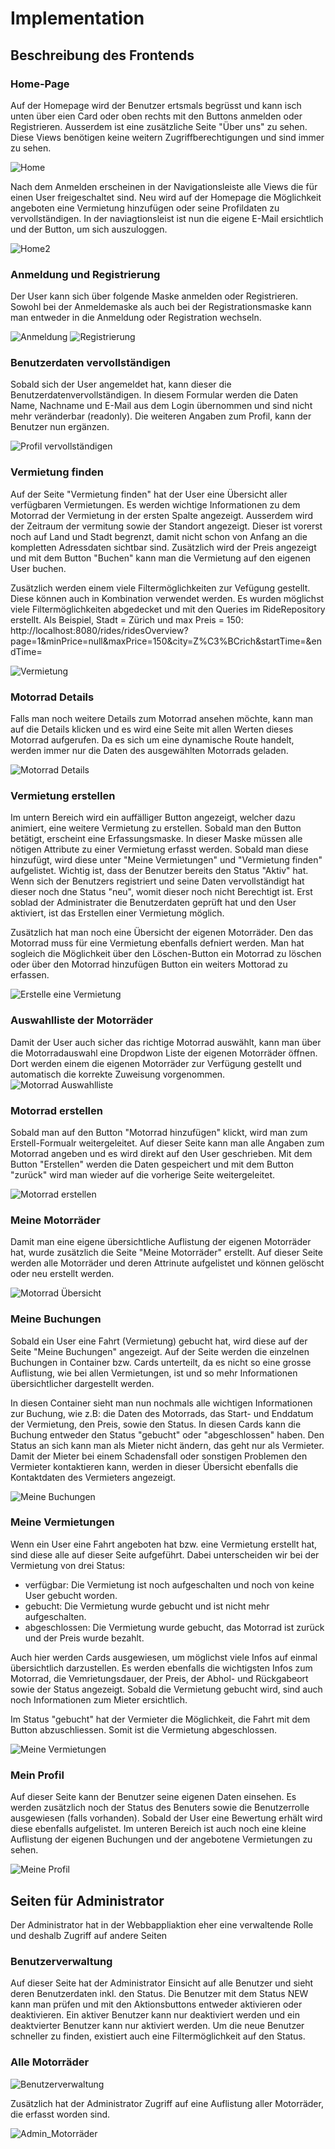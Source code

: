 # Implementation

## Beschreibung des Frontends

### Home-Page

Auf der Homepage wird der Benutzer ertsmals begrüsst und kann isch unten über eien Card oder oben rechts mit den Buttons anmelden oder Registrieren. Ausserdem ist eine zusätzliche Seite "Über uns" zu sehen. Diese Views benötigen keine weitern Zugriffberechtigungen und sind immer zu sehen.

![Home](./figures/Home1.png)

Nach dem Anmelden erscheinen in der Navigationsleiste alle Views die für einen User freigeschaltet sind. Neu wird auf der Homepage die Möglichkeit angeboten eine Vermietung hinzufügen oder seine Profildaten zu vervollständigen. In der naviagtionsleist ist nun die eigene E-Mail ersichtlich und der Button, um sich auszuloggen.

![Home2](./figures/Home2.png)

### Anmeldung und Registrierung

Der User kann sich über folgende Maske anmelden oder Registrieren. Sowohl bei der Anmeldemaske als auch bei der Registrationsmaske kann man entweder in die Anmeldung oder Registration wechseln. 

![Anmeldung](./figures/Anmelden.png) ![Registrierung](./figures/Registrierung.png)

### Benutzerdaten vervollständigen

Sobald sich der User angemeldet hat, kann dieser die Benutzerdatenvervollständigen. In diesem Formular werden die Daten Name, Nachname und E-Mail aus dem Login übernommen und sind nicht mehr veränderbar (readonly). Die weiteren Angaben zum Profil, kann der Benutzer nun ergänzen.

![Profil vervollständigen](./figures/Home1.png)

### Vermietung finden

Auf der Seite "Vermietung finden" hat der User eine Übersicht aller verfügbaren Vermietungen. Es werden wichtige Informationen zu dem Motorrad der Vermietung in der ersten Spalte angezeigt. Ausserdem wird der Zeitraum der vermitung sowie der Standort angezeigt. Dieser ist vorerst noch auf Land und Stadt begrenzt, damit nicht schon von Anfang an die kompletten Adressdaten sichtbar sind. Zusätzlich wird der Preis angezeigt und mit dem Button "Buchen" kann man die Vermietung auf den eigenen User buchen. 

Zusätzlich werden einem viele Filtermöglichkeiten zur Vefügung gestellt. Diese können auch in Kombination verwendet werden. Es wurden möglichst viele Filtermöglichkeiten abgedecket und mit den Queries im RideRepository erstellt.
Als Beispiel, Stadt = Zürich und max Preis = 150: http://localhost:8080/rides/ridesOverview?page=1&minPrice=null&maxPrice=150&city=Z%C3%BCrich&startTime=&endTime=

![Vermietung](./figures/Vermietungen_übersicht.png)

### Motorrad Details

Falls man noch weitere Details zum Motorrad ansehen möchte, kann man auf die Details klicken und es wird eine Seite mit allen Werten dieses Motorrad aufgerufen. Da es sich um eine dynamische Route handelt, werden immer nur die Daten des ausgewählten Motorrads geladen.

![Motorrad Details](./figures/Motorrad_Details.png)

### Vermietung erstellen

Im untern Bereich wird ein auffälliger Button angezeigt, welcher dazu animiert, eine weitere Vermietung zu erstellen.
Sobald man den Button betätigt, erscheint eine Erfassungsmaske. In dieser Maske müssen alle nötigen Attribute zu einer Vermietung erfasst werden. Sobald man diese hinzufügt, wird diese unter "Meine Vermietungen" und "Vermietung finden" aufgelistet. Wichtig ist, dass der Benutzer bereits den Status "Aktiv" hat. Wenn sich der Benutzers registriert und seine Daten vervollständigt hat dieser noch dne Status "neu", womit dieser noch nicht Berechtigt ist. Erst soblad der Administrater die Benutzerdaten geprüft hat und den User aktiviert, ist das Erstellen einer Vermietung möglich.

Zusätzlich hat man noch eine Übersicht der eigenen Motorräder. Den das Motorrad muss für eine Vermietung ebenfalls defniert werden. 
Man hat sogleich die Möglichkeit über den Löschen-Button ein Motorrad zu löschen oder über den Motorrad hinzufügen Button ein weiters Mottorad zu erfassen. 

![Erstelle eine Vermietung](./figures/Erstelle_Vermietung.png)

### Auswahlliste der Motorräder

Damit der User auch sicher das richtige Motorrad auswählt, kann man über die Motorradauswahl eine Dropdwon Liste der eigenen Motorräder öffnen. Dort werden einem die eigenen Motorräder zur Verfügung gestellt und automatisch die korrekte Zuweisung vorgenommen. 
![Motorrad Auswahlliste](./figures/Motorrad-Auswahlliste.png)

### Motorrad erstellen

Sobald man auf den Button "Motorrad hinzufügen" klickt, wird man zum Erstell-Formualr weitergeleitet. Auf dieser Seite kann man alle Angaben zum Motorrad angeben und es wird direkt auf den User geschrieben. Mit dem Button "Erstellen" werden die Daten gespeichert und mit dem Button "zurück" wird man wieder auf die vorherige Seite weitergeleitet. 

![Motorrad erstellen](./figures/Motorrad_erstellen.png)

### Meine Motorräder

Damit man eine eigene übersichtliche Auflistung der eigenen Motorräder hat, wurde zusätzlich die Seite "Meine Motorräder" erstellt.
Auf dieser Seite werden alle Motorräder und deren Attrinute aufgelistet und können gelöscht oder neu erstellt werden.

![Motorrad Übersicht](./figures/Motorrad-übersicht.png)

### Meine Buchungen

Sobald ein User eine Fahrt (Vermietung) gebucht hat, wird diese auf der Seite "Meine Buchungen" angezeigt. Auf der Seite werden die einzelnen Buchungen in Container bzw. Cards unterteilt, da es nicht so eine grosse Auflistung, wie bei allen Vermietungen, ist und so mehr Informationen übersichtlicher dargestellt werden. 

In diesen Container sieht man nun nochmals alle wichtigen Informationen zur Buchung, wie z.B: die Daten des Motorrads, das Start- und Enddatum der Vermietung, den Preis, sowie den Status. In diesen Cards kann die Buchung entweder den Status "gebucht" oder "abgeschlossen" haben. Den Status an sich kann man als Mieter nicht ändern, das geht nur als Vermieter. Damit der Mieter bei einem Schadensfall oder sonstigen Problemen den Vermieter kontaktieren kann, werden in dieser Übersicht ebenfalls die Kontaktdaten des Vermieters angezeigt. 

![Meine Buchungen](./figures/Meine_Buchungen.png)

### Meine Vermietungen

Wenn ein User eine Fahrt angeboten hat bzw. eine Vermietung erstellt hat, sind diese alle auf dieser Seite aufgeführt. Dabei unterscheiden wir bei der Vermietung von drei Status: 
- verfügbar: Die Vermietung ist noch aufgeschalten und noch von keine User gebucht worden.
- gebucht: Die Vermietung wurde gebucht und ist nicht mehr aufgeschalten.
- abgeschlossen: Die Vermietung wurde gebucht, das Motorrad ist zurück und der Preis wurde bezahlt.

Auch hier werden Cards ausgewiesen, um möglichst viele Infos auf einmal übersichtlich darzustellen. Es werden ebenfalls die wichtigsten Infos zum Motorrad, die Vemrietungsdauer, der Preis, der Abhol- und Rückgabeort sowie der Status angezeigt. Sobald die Vermietung gebucht wird, sind auch noch Informationen zum Mieter ersichtlich.

Im Status "gebucht" hat der Vermieter die Möglichkeit, die Fahrt mit dem Button abzuschliessen. Somit ist die Vermietung abgeschlossen.

![Meine Vermietungen](./figures/Meine_Vermietungen.png)

### Mein Profil

Auf dieser Seite kann der Benutzer seine eigenen Daten einsehen. Es werden zusätzlich noch der Status des Benuters sowie die Benutzerrolle ausgewiesen (falls vorhanden). Sobald der User eine Bewertung erhält wird diese ebenfalls aufgelistet. Im unteren Bereich ist auch noch eine kleine Auflistung der eigenen Buchungen und der angebotene Vermietungen zu sehen.

![Meine Profil](./figures/Mein_Profil.png)

## Seiten für Administrator

Der Administrator hat in der Webbappliaktion eher eine verwaltende Rolle und deshalb Zugriff auf andere Seiten

### Benutzerverwaltung

Auf dieser Seite hat der Administrator Einsicht auf alle Benutzer und sieht deren Benutzerdaten inkl. den Status. Die Benutzer mit dem Status NEW kann man prüfen und mit den Aktionsbuttons entweder aktivieren oder deaktivieren. Ein aktiver Benutzer kann nur deaktiviert werden und ein deaktvierter Benutzer kann nur aktiviert werden. Um die neue Benutzer schneller zu finden, existiert auch eine Filtermöglichkeit auf den Status. 

### Alle Motorräder

![Benutzerverwaltung](./figures/Benutzerverwaltung.png)

Zusätzlich hat der Administrator Zugriff auf eine Auflistung aller Motorräder, die erfasst worden sind.

![Admin_Motorräder](./figures/Admin_Motorräder.png)